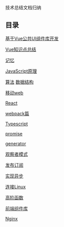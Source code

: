 <!--
 * @Author: DaiLinBo
 * @Date: 2019-08-04 23:50:40
 * @LastEditTime: 2021-07-09 20:31:20
 * @LastEditors: Aiden
 * @Description: 
 -->

技术总结文档归纳
## 目录

  [基于Vue公共UI组件库开发](docs/vue-library.md)

  [Vue知识点总结](docs/vue.md)

  [记忆](docs/memory.md)

  [JavaScript原理](docs/javascript.md)

  [算法](docs/arithmetic.md)
  [数据结构](docs/data-structure.md)

 [移动web](docs/mobile-web.md)

 [React](docs/react.md)

 [webpack篇](docs/webpack.md)

 [Typescript](docs/typescript.md)

 [promise](docs/promise.md)

 [generator](docs/generator.md)

 [观察者模式](docs/observer.md)

 [发布订阅](docs/publish-subscribe.md)

 [实现异步](docs/asynchronous.md)

 [连接Linux](docs/connect.md)

 [高阶函数](docs/highFun.md)

 [前端组件库](docs/libraries.md)

 [Nginx](docs/nginx.md)

